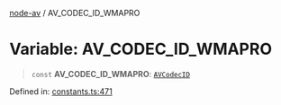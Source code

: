 [node-av](../globals.md) / AV\_CODEC\_ID\_WMAPRO

# Variable: AV\_CODEC\_ID\_WMAPRO

> `const` **AV\_CODEC\_ID\_WMAPRO**: [`AVCodecID`](../type-aliases/AVCodecID.md)

Defined in: [constants.ts:471](https://github.com/seydx/av/blob/f8631fc881b394300b1479f511d55cf1c370a87f/src/constants/constants.ts#L471)
